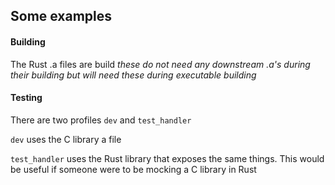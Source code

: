 ## Some examples

#### Building

The Rust .a files are build <i>these do not need any downstream .a's during their building but will need these during executable building</i>

#### Testing

There are two profiles `dev` and `test_handler`

`dev` uses the C library a file

`test_handler` uses the Rust library that exposes the same things. This would be useful if someone were to be mocking a C library in Rust